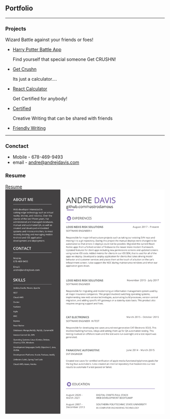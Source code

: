 ## Portfolio

---

### Projects
  Wizard Battle against your friends or foes!
- [Harry Potter Battle App](https://github.com/OsheaRD/HPBattleApp/)

  Find yourself that special someone Get CRUSHN!
- [Get Crushn](https://github.com/William-Thompson12/Back-End-Project)

  Its just a calculator....
- [React Calculator](https://github.com/nastrodamous/react-calclator)

  Get Certified for anybody!
- [Certified](https://github.com/MatthewLee4/certified)

  Creative Writing that can be shared with friends
- [Friendly Writing](https://github.com/nastrodamous/friendlyWriting)

---
### Conctact 
- Mobile - 678-469-9493
- email - andre@andrejdavis.com
### Resume
[Resume](/pdf/Davis_Resume_2020-min.pdf)
<img src="/pdf/Davis_Resume_2020-min.pdf?raw=true"/>
